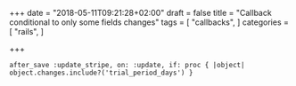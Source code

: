 +++
date = "2018-05-11T09:21:28+02:00"
draft = false
title = "Callback conditional to only some fields changes"
tags = [
  "callbacks",
]
categories = [
  "rails",
]

+++
<!--more-->

    after_save :update_stripe, on: :update, if: proc { |object| object.changes.include?('trial_period_days') }